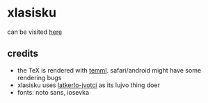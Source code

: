 # xlasisku

can be visited [here](https://mi2ebi.github.io/xlasisku)

## credits

- the TeX is rendered with [temml](https://github.com/ronkok/Temml). safari/android might have some rendering bugs
- xlasisku uses [latkerlo-jvotci](https://github.com/latkerlo/latkerlo-jvotci) as its lujvo thing doer
- fonts: noto sans, iosevka